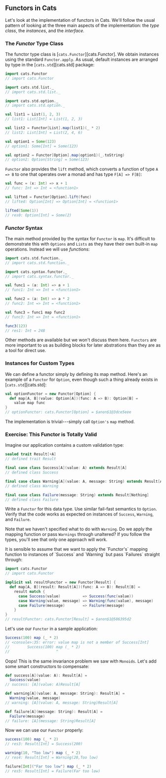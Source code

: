 ## Functors in Cats

Let's look at the implementation of functors in Cats. We'll follow the usual pattern of looking at the three main aspects of the implementation: the *type class*, the *instances*, and the *interface*.

### The *Functor* Type Class

The functor type class is [`cats.Functor`][cats.Functor]. We obtain instances using the standard `Functor.apply`. As usual, default instances are arranged by type in the [`cats.std`][cats.std] package:

```scala
import cats.Functor
// import cats.Functor

import cats.std.list._
// import cats.std.list._

import cats.std.option._
// import cats.std.option._

val list1 = List(1, 2, 3)
// list1: List[Int] = List(1, 2, 3)

val list2 = Functor[List].map(list1)(_ * 2)
// list2: List[Int] = List(2, 4, 6)

val option1 = Some(123)
// option1: Some[Int] = Some(123)

val option2 = Functor[Option].map(option1)(_.toString)
// option2: Option[String] = Some(123)
```

`Functor` also provides the `lift` method, which converts a function of type `A => B` to one that operates over a monad and has type `F[A] => F[B]`:

```scala
val func = (x: Int) => x + 1
// func: Int => Int = <function1>

val lifted = Functor[Option].lift(func)
// lifted: Option[Int] => Option[Int] = <function1>

lifted(Some(1))
// res0: Option[Int] = Some(2)
```

### *Functor* Syntax

The main method provided by the syntax for `Functor` is `map`. It's difficult to demonstrate this with `Options` and `Lists` as they have their own built-in `map` operations. Instead we will use *functions*:

```scala
import cats.std.function._
// import cats.std.function._

import cats.syntax.functor._
// import cats.syntax.functor._

val func1 = (a: Int) => a + 1
// func1: Int => Int = <function1>

val func2 = (a: Int) => a * 2
// func2: Int => Int = <function1>

val func3 = func1 map func2
// func3: Int => Int = <function1>

func3(123)
// res1: Int = 248
```

Other methods are available but we won't discuss them here. `Functors` are more important to us as building blocks for later abstrations than they are as a tool for direct use.

### Instances for Custom Types

We can define a functor simply by defining its map method. Here's an example of a `Functor` for `Option`, even though such a thing already exists in [`cats.std`][cats.std]:

```scala
val optionFunctor = new Functor[Option] {
  def map[A, B](value: Option[A])(func: A => B): Option[B] =
    value map func
}
// optionFunctor: cats.Functor[Option] = $anon$1@3dce5eee
```

The implementation is trivial---simply call `Option's` `map` method.

### Exercise: This Functor is Totally Valid

Imagine our application contains a custom validation type:

```scala
sealed trait Result[+A]
// defined trait Result

final case class Success[A](value: A) extends Result[A]
// defined class Success

final case class Warning[A](value: A, message: String) extends Result[A]
// defined class Warning

final case class Failure(message: String) extends Result[Nothing]
// defined class Failure
```

Write a `Functor` for this data type. Use similar fail-fast semantics to `Option`. Verify that the code works as expected on instances of `Success`, `Warning`, and `Failure`.

Note that we haven't specified what to do with `Warning`. Do we apply the mapping function or pass `Warnings` through unaltered? If you follow the types, you'll see that only one approach will work.

<div class="solution">
It is sensible to assume that we want to apply the `Functor's` mapping function to instances of `Success` and `Warning` but pass `Failures` straight through:

```scala
import cats.Functor
// import cats.Functor

implicit val resultFunctor = new Functor[Result] {
  def map[A, B](result: Result[A])(func: A => B): Result[B] =
    result match {
      case Success(value)          => Success(func(value))
      case Warning(value, message) => Warning(func(value), message)
      case Failure(message)        => Failure(message)
    }
}
// resultFunctor: cats.Functor[Result] = $anon$1@586395d2
```

Let's use our `Functor` in a sample application:

```scala
Success(100) map (_ * 2)
// <console>:35: error: value map is not a member of Success[Int]
//        Success(100) map (_ * 2)
//                     ^
```

Oops! This is the same invariance problem we saw with `Monoids`. Let's add some smart constructors to compensate:

```scala
def success[A](value: A): Result[A] =
  Success(value)
// success: [A](value: A)Result[A]

def warning[A](value: A, message: String): Result[A] =
  Warning(value, message)
// warning: [A](value: A, message: String)Result[A]

def failure[A](message: String): Result[A] =
  Failure(message)
// failure: [A](message: String)Result[A]
```

Now we can use our `Functor` properly:

```scala
success(100) map (_ * 2)
// res3: Result[Int] = Success(200)

warning(10, "Too low") map (_ * 2)
// res4: Result[Int] = Warning(20,Too low)

failure[Int]("Far too low") map (_ * 2)
// res5: Result[Int] = Failure(Far too low)
```
</div>
